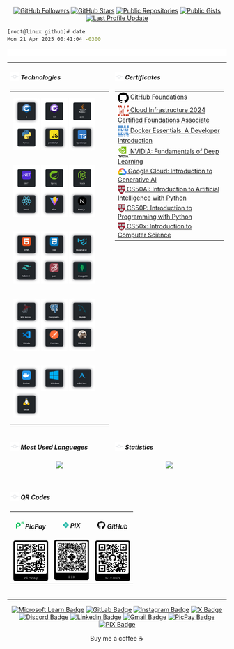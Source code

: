 <!--- TECHNOLOGIES -->
[.NET]: https://dot.net/
[Arch Linux]: https://archlinux.org/
[C]: https://learn.microsoft.com/en/cpp/c-language/
[CSharp]: https://learn.microsoft.com/en/dotnet/csharp/
[CSS3]: https://css3.com/
[DBeaver]: https://dbeaver.io/
[Docker]: https://www.docker.com/
[HTML5]: https://html.com/html5/
[Java]: https://www.oracle.com/java/
[JavaScript]: https://www.javascript.com/
[Jest]: https://jestjs.io/
[Linux]: https://github.com/torvalds/linux
[MongoDB]: https://www.mongodb.com/
[MUI]: https://mui.com/
[MySQL]: https://www.mysql.com/
[Next]: https://nextjs.org/
[Node]: https://nodejs.org/
[PostgreSQL]: https://www.postgresql.org/
[Postman]: https://www.postman.com/
[Python]: https://www.python.org/
[React]: https://pt-br.reactjs.org/
[Spring Boot]: https://spring.io/
[SQL Server]: https://www.microsoft.com/en/sql-server/
[TailwindCSS]: http://tailwindcss.com/
[TypeScript]: https://www.typescriptlang.org/
[Vite]: https://vitejs.dev/
[VSCode]: https://code.visualstudio.com/
[Windows]: https://www.microsoft.com/pt-br/software-download/windows11

<!-- SOCIAL MEDIA --->
[Discord]: https://discord.com/invite/2gu54uG9
[GitLab]: https://gitlab.com/wesleybarbosa/
[Gmail]: mailto:wesley.barbosa.developer@gmail.com
[Instagram]: https://www.instagram.com/wesleydeveloper/
[Linkedin]: https://www.linkedin.com/in/wesleybarbosasilva/
[Microsoft Learn]: https://learn.microsoft.com/en-us/users/wesleybarbosa/
[X]: https://x.com/wesleydeveloper/

<!-- CONTRIBUTIONS -->
[PicPay]: https://picpay.me/wesley3g
[PIX]: https://raw.githubusercontent.com/wesleey/wesleey/main/pix

<div align="center">

[![GitHub Followers](https://img.shields.io/github/followers/wesleey?style=flat-square)](https://github.com/wesleey?tab=followers)
[![GitHub Stars](https://img.shields.io/github/stars/wesleey?affiliations=OWNER&style=flat-square)](https://github.com/wesleey?tab=stars)
[![Public Repositories](https://img.shields.io/badge/dynamic/json?color=blue&label=repositories&query=public_repos&url=https://api.github.com/users/wesleey&style=flat-square)](https://github.com/wesleey?tab=repositories)
[![Public Gists](https://img.shields.io/badge/dynamic/json?color=blue&label=gists&query=public_gists&url=https://api.github.com/users/wesleey&style=flat-square)](https://gist.github.com/wesleey)
[![Last Profile Update](https://img.shields.io/github/last-commit/wesleey/wesleey?style=flat-square)](https://github.com/wesleey)
</div>

```bash
[root@linux github]# date
Mon 21 Apr 2025 00:41:04 -0300
```
<img src="./assets/gifs/rgb.webp" width="100%" height="15" alt="" align="center">

<div align="center">
<!-- TABLE 1 -->
<table>
<tbody>

<!-- ROW 1 -->
<tr>
<td valign="top">
<h5 align="left">
<img src="./assets/icons/v1/head.svg" width="20" height="20" alt="" valign="bottom">
Technologies
</h5>
<table>
<tbody>
<tr><td>

[<img align="center" alt="C" width="60" height="60" src="./assets/icons/v2/c.svg" />][C]
[<img align="center" alt="C#" width="60" height="60" src="./assets/icons/v2/csharp.svg" />][CSharp]
[<img align="center" alt="Java" width="60" height="60" src="./assets/icons/v2/java.svg" />][Java]
[<img align="center" alt="Python" width="60" height="60" src="./assets/icons/v2/python.svg" />][Python]
[<img align="center" alt="JavaScript" width="60" height="60" src="./assets/icons/v2/javascript.svg" />][JavaScript]
[<img align="center" alt="TypeScript" width="60" height="60" src="./assets/icons/v2/typescript.svg" />][TypeScript]
</td></tr>

<tr><td>

[<img align="center" alt=".NET" width="60" height="60" src="./assets/icons/v2/dotnetcore.svg" />][.NET]
[<img align="center" alt="Spring" width="60" height="60" src="./assets/icons/v2/spring.svg" />][Spring Boot]
[<img align="center" alt="NodeJS" width="60" height="60" src="./assets/icons/v2/node.svg" />][Node]
[<img align="center" alt="ReactJS" width="60" height="60" src="./assets/icons/v2/react.svg" />][React]
[<img align="center" alt="Vite" width="60" height="60" src="./assets/icons/v2/vite.svg" />][Vite]
[<img align="center" alt="NextJS" width="60" height="60" src="./assets/icons/v2/nextjs.svg" />][Next]
</td></tr>

<tr><td>

[<img align="center" alt="HTML5" width="60" height="60" src="./assets/icons/v2/html5.svg" />][HTML5]
[<img align="center" alt="CSS3" width="60" height="60" src="./assets/icons/v2/css3.svg" />][CSS3]
[<img align="center" alt="MUI" width="60" height="60" src="./assets/icons/v2/mui.svg" />][MUI]
[<img align="center" alt="TailwindCSS" width="60" height="60" src="./assets/icons/v2/tailwindcss.svg" />][TailwindCSS]
[<img align="center" alt="Jest" width="60" height="60" src="./assets/icons/v2/jest.svg" />][Jest]
[<img align="center" alt="MongoDB" width="60" height="60" src="./assets/icons/v2/mongodb.svg" />][MongoDB]
</td></tr>

<tr><td>

[<img align="center" alt="SQL Server" width="60" height="60" src="./assets/icons/v2/microsoftsqlserver.svg" />][SQL Server]
[<img align="center" alt="PostgreSQL" width="60" height="60" src="./assets/icons/v2/postgresql.svg" />][PostgreSQL]
[<img align="center" alt="MySQL" width="60" height="60" src="./assets/icons/v2/mysql.svg" />][MySQL]
[<img align="center" alt="Visual Studio Code" width="60" height="60" src="./assets/icons/v2/vscode.svg" />][VSCode]
[<img align="center" alt="Postman" width="60" height="60" src="./assets/icons/v2/postman.svg" />][Postman]
[<img align="center" alt="DBeaver" width="60" height="60" src="./assets/icons/v2/dbeaver.svg" />][DBeaver]
</td></tr>

<tr><td>

[<img align="center" alt="Docker" width="60" height="60" src="./assets/icons/v2/docker.svg" />][Docker]
[<img align="center" alt="Windows 11" width="60" height="60" src="./assets/icons/v2/windows.svg" />][Windows]
[<img align="center" alt="Arch Linux" width="60" height="60" src="./assets/icons/v2/archlinux.svg" />][Arch Linux]
[<img align="center" alt="Linux" width="60" height="60" src="./assets/icons/v2/linux.svg" />][Linux]
</td></tr>
</tbody>
</table>
</td>

<td valign="top">
<h5 align="left">
<img src="./assets/icons/v1/head.svg" width="20" height="20" alt="" valign="bottom">
Certificates
</h5>
<table>
<tbody align="left">
<tr><td><a href="https://www.github.com/" target="_blank" rel="noreferrer noopener"><img align="center" alt="GitHub" width="25" height="25" src="./assets/icons/v1/github.svg" /> </a> <a href="https://www.credly.com/badges/3200c6b8-1a37-4c9c-b93d-fcdb907d32a4/linked_in_profile" target="_blank" rel="noreferrer noopener">GitHub Foundations</a>
</td></tr>

<tr><td><a href="https://www.oracle.com/" target="_blank" rel="noreferrer noopener"><img align="center" alt="Oracle" width="25" height="25" src="./assets/icons/v1/oracle.svg" /> </a> <a href="https://catalog-education.oracle.com/ords/certview/sharebadge?id=9C592D53CDF3FCD630537DDE1E418789733DDA68FEE3DD811B68BB6EC7178353" target="_blank" rel="noreferrer noopener">Cloud Infrastructure 2024 Certified Foundations Associate</a>
</td></tr>

<tr><td><a href="https://www.ibm.com/" target="_blank" rel="noreferrer noopener"><img align="center" alt="IBM" width="25" height="25" src="./assets/icons/v1/ibm.svg" /> </a> <a href="https://www.credly.com/badges/80fdba37-818b-409b-8f1b-528daf855d4e/linked_in_profile" target="_blank" rel="noreferrer noopener">Docker Essentials: A Developer Introduction</a>
</td></tr>

<tr><td><a href="https://www.nvidia.com/" target="_blank" rel="noreferrer noopener"><img align="center" alt="NVIDIA" width="25" height="25" src="./assets/icons/v1/nvidia.svg" /> </a> <a href="https://learn.nvidia.com/certificates?id=ZERS6pTjSmCpPsh90LbCkQ" target="_blank" rel="noreferrer noopener">NVIDIA: Fundamentals of Deep Learning</a>
</td></tr>

<tr><td><a href="https://cloud.google.com/" target="_blank" rel="noreferrer noopener"><img align="center" alt="Google Cloud" width="20" height="20" src="./assets/icons/v1/google-cloud.svg" /> </a> <a href="https://www.cloudskillsboost.google/public_profiles/13ce8c60-5b9e-4ca1-96b8-2a0b9a28bd25/badges/9601795?utm_medium=social&utm_source=linkedin&utm_campaign=ql-social-share" target="_blank" rel="noreferrer noopener">Google Cloud: Introduction to Generative AI</a>
</td></tr>

<tr><td><a href="https://www.harvard.edu/" target="_blank" rel="noreferrer noopener"><img align="center" alt="Harvard University" height="20" src="./assets/icons/v1/harvard.svg" /> </a> <a href="https://certificates.cs50.io/56308b0f-af7b-4e53-835f-bdf163fa7fa7" target="_blank" rel="noreferrer noopener">CS50AI: Introduction to Artificial Intelligence with Python</a>
</td></tr>

<tr><td><a href="https://www.harvard.edu/" target="_blank" rel="noreferrer noopener"><img align="center" alt="Harvard University" height="20" src="./assets/icons/v1/harvard.svg" /> </a> <a href="https://cs50.harvard.edu/certificates/e1238850-d867-4e21-9ae2-4fc0255746e8" target="_blank" rel="noreferrer noopener">CS50P: Introduction to Programming with Python</a>
</td></tr>

<tr><td><a href="https://www.harvard.edu/" target="_blank" rel="noreferrer noopener"><img align="center" alt="Harvard University" height="20" src="./assets/icons/v1/harvard.svg" /> </a> <a href="https://cs50.harvard.edu/certificates/75ef015e-97ac-4cd2-aee9-2530f0092f7a" target="_blank" rel="noreferrer noopener">CS50x: Introduction to Computer Science</a>
</td></tr>
</tbody>
</table>
</td>
</tr>
<!-- ROW 1 -->

<!-- ROW 2 -->
<tr>
<td valign="top">
<h5 align="left">
<img src="./assets/icons/v1/head.svg" width="20" height="20" alt="" valign="bottom">
Most Used Languages
</h5>
<table align="center">
<tbody>
<tr>
<div align="center"><img width="245em" src="https://github-readme-stats.vercel.app/api/top-langs?username=wesleey&layout=compact&langs_count=8&card_width=320&theme=transparent&hide_border=true"></div>
</tr>
</tbody>
</table>
</td>

<td valign="top">
<h5 align="left">
<img src="./assets/icons/v1/head.svg" width="20" height="20" alt="" valign="bottom">
Statistics
</h5>
<table align="center">
<tbody>
<tr>
<div align="center"><img width="320em" src="https://github-readme-stats.vercel.app/api?username=wesleey&show_icons=true&card_width=320&theme=transparent&hide_border=true"></div>
</tr>
</tbody>
</table>
</td>
</tr>
<!-- ROW 2 -->

<!-- ROW 3 -->
<tr>
<td colspan="2">
<h5 align="left">
<img src="./assets/icons/v1/head.svg" width="20" height="20" alt="" valign="bottom">
QR Codes
</h5>
<table>
<tbody><tr>
<td align="center"><h5 align="center"><img src="./assets/icons/v1/picpay.svg" width="18" height="18" alt="" valign="center"> PicPay</h5><img src="./assets/svgs/picpay-QR.svg" width="80" alt=""></td>
<td align="center"><h5 align="center"><img src="./assets/icons/v1/pix.svg" width="13" height="13" alt="" valign="center"> PIX</h5><img src="./assets/svgs/pix-QR.svg" width="80" alt=""></td>
<td align="center"><h5 align="center"><img src="./assets/icons/v1/github.svg" width="18" height="18" alt="" valign="center"> GitHub</h5><img src="./assets/svgs/github-QR.svg" width="80" alt=""></td>
</tr></tbody>
</table>
</br>
</td>
</tr>
<!-- ROW 3 -->

</tbody>
</table>
<!-- TABLE 1 -->

[![Microsoft Learn Badge](https://img.shields.io/badge/-@wesleybarbosa-253655?style=flat-square&logo=microsoft&logoColor=white&link=https://learn.microsoft.com/en-us/users/wesleybarbosa/)][Microsoft Learn]
[![GitLab Badge](https://img.shields.io/badge/-@wesleybarbosa-e24329?style=flat-square&logo=GitLab&logoColor=white&link=https://gitlab.com/wesleybarbosa/)][GitLab]
[![Instagram Badge](https://img.shields.io/badge/-@wesleydeveloper-df234f?style=flat-square&logo=Instagram&logoColor=white&link=https://www.instagram.com/wesleydeveloper/)][Instagram]
[![X Badge](https://img.shields.io/badge/-@wesleydeveloper-black?style=flat-square&logo=X&logoColor=white&link=https://x.com/wesleydeveloper/)][X]
[![Discord Badge](https://img.shields.io/badge/-@wesleydeveloper-566af6?style=flat-square&logo=Discord&logoColor=white&link=https://discord.com/invite/2gu54uG9)][Discord]
[![Linkedin Badge](https://img.shields.io/badge/-Wesley%20Barbosa-0275b4?style=flat-square&logo=Linkedin&logoColor=white&link=https://www.linkedin.com/in/wesleybarbosasilva/)][Linkedin]
[![Gmail Badge](https://img.shields.io/badge/-wesley.barbosa.developer@gmail.com-c5221f?style=flat-square&logo=Gmail&logoColor=white&link=mailto:wesley.barbosa.developer@gmail.com)][Gmail]
[![PicPay Badge](https://img.shields.io/badge/support-@wesley3g-22262a?logo=picpay&style=flat-square&label=PicPay)][PicPay]
[![PIX Badge](https://img.shields.io/badge/support-Wesley%20Barbosa-22262a?logo=pix&style=flat-square&label=PIX)][PIX]
<div>

<p>Buy me a coffee ☕</p>
